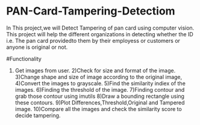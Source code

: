 # PAN-Card-Tampering-Detectiom
In This project,we will Detect Tampering of pan card using computer vision. This project will help the different organizations in detecting whether the ID i.e. The pan card providedto them by their employess or customers or anyone is original or not.

#Functionality
1) Get images from user.
2)Check for size and format of the image.
3)Change shape and size of image according to the original image,
4)Convert the images to grayscale.
5)Find the similarity indiex of the images.
6)Finding the threshold of the image.
7)Finding contour and grab those contour using imutils
8)Draw a bounding rectangle using these contours.
9)Plot Differences,Threshold,Original and Tampered image.
10)Compare all the images and check the similarity score to decide tampering.
